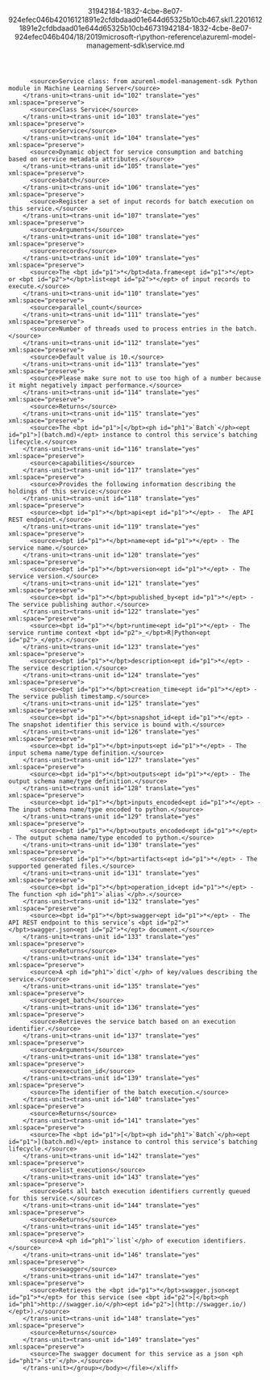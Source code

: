<?xml version="1.0"?><xliff version="1.2" xmlns="urn:oasis:names:tc:xliff:document:1.2" xmlns:xsi="http://www.w3.org/2001/XMLSchema-instance" xsi:schemaLocation="urn:oasis:names:tc:xliff:document:1.2 xliff-core-1.2-transitional.xsd"><file datatype="xml" original="service.md" source-language="en-US" target-language="en-US"><header><tool tool-id="mdxliff" tool-name="mdxliff" tool-version="1.0-d1654b2" tool-company="Microsoft" /><xliffext:skl_file_name xmlns:xliffext="urn:microsoft:content:schema:xliffextensions">31942184-1832-4cbe-8e07-924efec046b42016121891e2cfdbdaad01e644d65325b10cb467.skl</xliffext:skl_file_name><xliffext:version xmlns:xliffext="urn:microsoft:content:schema:xliffextensions">1.2</xliffext:version><xliffext:ms.openlocfilehash xmlns:xliffext="urn:microsoft:content:schema:xliffextensions">2016121891e2cfdbdaad01e644d65325b10cb467</xliffext:ms.openlocfilehash><xliffext:ms.sourcegitcommit xmlns:xliffext="urn:microsoft:content:schema:xliffextensions">31942184-1832-4cbe-8e07-924efec046b4</xliffext:ms.sourcegitcommit><xliffext:ms.lasthandoff xmlns:xliffext="urn:microsoft:content:schema:xliffextensions">04/18/2019</xliffext:ms.lasthandoff><xliffext:ms.openlocfilepath xmlns:xliffext="urn:microsoft:content:schema:xliffextensions">microsoft-r\python-reference\azureml-model-management-sdk\service.md</xliffext:ms.openlocfilepath></header><body><group id="content" extype="content"><trans-unit id="101" translate="yes" xml:space="preserve" restype="x-metadata">
          <source>Service class: from azureml-model-management-sdk Python module in Machine Learning Server</source>
        </trans-unit><trans-unit id="102" translate="yes" xml:space="preserve">
          <source>Class Service</source>
        </trans-unit><trans-unit id="103" translate="yes" xml:space="preserve">
          <source>Service</source>
        </trans-unit><trans-unit id="104" translate="yes" xml:space="preserve">
          <source>Dynamic object for service consumption and batching based on service metadata attributes.</source>
        </trans-unit><trans-unit id="105" translate="yes" xml:space="preserve">
          <source>batch</source>
        </trans-unit><trans-unit id="106" translate="yes" xml:space="preserve">
          <source>Register a set of input records for batch execution on this service.</source>
        </trans-unit><trans-unit id="107" translate="yes" xml:space="preserve">
          <source>Arguments</source>
        </trans-unit><trans-unit id="108" translate="yes" xml:space="preserve">
          <source>records</source>
        </trans-unit><trans-unit id="109" translate="yes" xml:space="preserve">
          <source>The <bpt id="p1">*</bpt>data.frame<ept id="p1">*</ept> or <bpt id="p2">*</bpt>list<ept id="p2">*</ept> of input records to execute.</source>
        </trans-unit><trans-unit id="110" translate="yes" xml:space="preserve">
          <source>parallel_count</source>
        </trans-unit><trans-unit id="111" translate="yes" xml:space="preserve">
          <source>Number of threads used to process entries in the batch.</source>
        </trans-unit><trans-unit id="112" translate="yes" xml:space="preserve">
          <source>Default value is 10.</source>
        </trans-unit><trans-unit id="113" translate="yes" xml:space="preserve">
          <source>Please make sure not to use too high of a number because it might negatively impact performance.</source>
        </trans-unit><trans-unit id="114" translate="yes" xml:space="preserve">
          <source>Returns</source>
        </trans-unit><trans-unit id="115" translate="yes" xml:space="preserve">
          <source>The <bpt id="p1">[</bpt><ph id="ph1">`Batch`</ph><ept id="p1">](batch.md)</ept> instance to control this service’s batching lifecycle.</source>
        </trans-unit><trans-unit id="116" translate="yes" xml:space="preserve">
          <source>capabilities</source>
        </trans-unit><trans-unit id="117" translate="yes" xml:space="preserve">
          <source>Provides the following information describing the holdings of this service:</source>
        </trans-unit><trans-unit id="118" translate="yes" xml:space="preserve">
          <source><bpt id="p1">*</bpt>api<ept id="p1">*</ept> -  The API REST endpoint.</source>
        </trans-unit><trans-unit id="119" translate="yes" xml:space="preserve">
          <source><bpt id="p1">*</bpt>name<ept id="p1">*</ept> - The service name.</source>
        </trans-unit><trans-unit id="120" translate="yes" xml:space="preserve">
          <source><bpt id="p1">*</bpt>version<ept id="p1">*</ept> - The service version.</source>
        </trans-unit><trans-unit id="121" translate="yes" xml:space="preserve">
          <source><bpt id="p1">*</bpt>published_by<ept id="p1">*</ept> - The service publishing author.</source>
        </trans-unit><trans-unit id="122" translate="yes" xml:space="preserve">
          <source><bpt id="p1">*</bpt>runtime<ept id="p1">*</ept> - The service runtime context <bpt id="p2">_</bpt>R|Python<ept id="p2">_</ept>.</source>
        </trans-unit><trans-unit id="123" translate="yes" xml:space="preserve">
          <source><bpt id="p1">*</bpt>description<ept id="p1">*</ept> - The service description.</source>
        </trans-unit><trans-unit id="124" translate="yes" xml:space="preserve">
          <source><bpt id="p1">*</bpt>creation_time<ept id="p1">*</ept> - The service publish timestamp.</source>
        </trans-unit><trans-unit id="125" translate="yes" xml:space="preserve">
          <source><bpt id="p1">*</bpt>snapshot_id<ept id="p1">*</ept> - The snapshot identifier this service is bound with.</source>
        </trans-unit><trans-unit id="126" translate="yes" xml:space="preserve">
          <source><bpt id="p1">*</bpt>inputs<ept id="p1">*</ept> - The input schema name/type definition.</source>
        </trans-unit><trans-unit id="127" translate="yes" xml:space="preserve">
          <source><bpt id="p1">*</bpt>outputs<ept id="p1">*</ept> - The output schema name/type definition.</source>
        </trans-unit><trans-unit id="128" translate="yes" xml:space="preserve">
          <source><bpt id="p1">*</bpt>inputs_encoded<ept id="p1">*</ept> - The input schema name/type encoded to python.</source>
        </trans-unit><trans-unit id="129" translate="yes" xml:space="preserve">
          <source><bpt id="p1">*</bpt>outputs_encoded<ept id="p1">*</ept> - The output schema name/type encoded to python.</source>
        </trans-unit><trans-unit id="130" translate="yes" xml:space="preserve">
          <source><bpt id="p1">*</bpt>artifacts<ept id="p1">*</ept> - The supported generated files.</source>
        </trans-unit><trans-unit id="131" translate="yes" xml:space="preserve">
          <source><bpt id="p1">*</bpt>operation_id<ept id="p1">*</ept> - The function <ph id="ph1">`alias`</ph>.</source>
        </trans-unit><trans-unit id="132" translate="yes" xml:space="preserve">
          <source><bpt id="p1">*</bpt>swagger<ept id="p1">*</ept> - The API REST endpoint to this service’s <bpt id="p2">*</bpt>swagger.json<ept id="p2">*</ept> document.</source>
        </trans-unit><trans-unit id="133" translate="yes" xml:space="preserve">
          <source>Returns</source>
        </trans-unit><trans-unit id="134" translate="yes" xml:space="preserve">
          <source>A <ph id="ph1">`dict`</ph> of key/values describing the service.</source>
        </trans-unit><trans-unit id="135" translate="yes" xml:space="preserve">
          <source>get_batch</source>
        </trans-unit><trans-unit id="136" translate="yes" xml:space="preserve">
          <source>Retrieves the service batch based on an execution identifier.</source>
        </trans-unit><trans-unit id="137" translate="yes" xml:space="preserve">
          <source>Arguments</source>
        </trans-unit><trans-unit id="138" translate="yes" xml:space="preserve">
          <source>execution_id</source>
        </trans-unit><trans-unit id="139" translate="yes" xml:space="preserve">
          <source>The identifier of the batch execution.</source>
        </trans-unit><trans-unit id="140" translate="yes" xml:space="preserve">
          <source>Returns</source>
        </trans-unit><trans-unit id="141" translate="yes" xml:space="preserve">
          <source>The <bpt id="p1">[</bpt><ph id="ph1">`Batch`</ph><ept id="p1">](batch.md)</ept> instance to control this service’s batching lifecycle.</source>
        </trans-unit><trans-unit id="142" translate="yes" xml:space="preserve">
          <source>list_executions</source>
        </trans-unit><trans-unit id="143" translate="yes" xml:space="preserve">
          <source>Gets all batch execution identifiers currently queued for this service.</source>
        </trans-unit><trans-unit id="144" translate="yes" xml:space="preserve">
          <source>Returns</source>
        </trans-unit><trans-unit id="145" translate="yes" xml:space="preserve">
          <source>A <ph id="ph1">`list`</ph> of execution identifiers.</source>
        </trans-unit><trans-unit id="146" translate="yes" xml:space="preserve">
          <source>swagger</source>
        </trans-unit><trans-unit id="147" translate="yes" xml:space="preserve">
          <source>Retrieves the <bpt id="p1">*</bpt>swagger.json<ept id="p1">*</ept> for this service (see <bpt id="p2">[</bpt><ph id="ph1">http://swagger.io/</ph><ept id="p2">](http://swagger.io/)</ept>).</source>
        </trans-unit><trans-unit id="148" translate="yes" xml:space="preserve">
          <source>Returns</source>
        </trans-unit><trans-unit id="149" translate="yes" xml:space="preserve">
          <source>The swagger document for this service as a json <ph id="ph1">`str`</ph>.</source>
        </trans-unit></group></body></file></xliff>